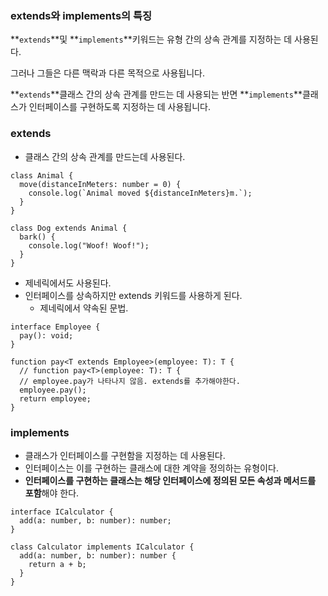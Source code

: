 ### extends와 implements의 특징

**`extends`**및 **`implements`**키워드는 유형 간의 상속 관계를 지정하는 데 사용된다.

그러나 그들은 다른 맥락과 다른 목적으로 사용됩니다.

**`extends`**클래스 간의 상속 관계를 만드는 데 사용되는 반면 **`implements`**클래스가 인터페이스를 구현하도록 지정하는 데 사용됩니다.

### extends

- 클래스 간의 상속 관계를 만드는데 사용된다.

```tsx
class Animal {
  move(distanceInMeters: number = 0) {
    console.log(`Animal moved ${distanceInMeters}m.`);
  }
}

class Dog extends Animal {
  bark() {
    console.log("Woof! Woof!");
  }
}
```

- 제네릭에서도 사용된다.
- 인터페이스를 상속하지만 extends 키워드를 사용하게 된다.
  - 제네릭에서 약속된 문법.

```tsx
interface Employee {
  pay(): void;
}

function pay<T extends Employee>(employee: T): T {
  // function pay<T>(employee: T): T {
  // employee.pay가 나타나지 않음. extends를 추가해야한다.
  employee.pay();
  return employee;
}
```

### implements

- 클래스가 인터페이스를 구현함을 지정하는 데 사용된다.
- 인터페이스는 이를 구현하는 클래스에 대한 계약을 정의하는 유형이다.
- **인터페이스를 구현하는 클래스는 해당 인터페이스에 정의된 모든 속성과 메서드를 포함**해야 한다.

```tsx
interface ICalculator {
  add(a: number, b: number): number;
}

class Calculator implements ICalculator {
  add(a: number, b: number): number {
    return a + b;
  }
}
```
